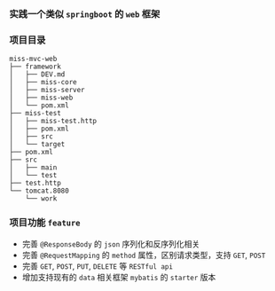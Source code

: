 ### 实践一个类似 `springboot` 的 `web` 框架

### 项目目录
```text
miss-mvc-web
├── framework
│   ├── DEV.md
│   ├── miss-core
│   ├── miss-server
│   ├── miss-web
│   └── pom.xml
├── miss-test
│   ├── miss-test.http
│   ├── pom.xml
│   ├── src
│   └── target
├── pom.xml
├── src
│   ├── main
│   └── test
├── test.http
└── tomcat.8080
    └── work

```

### 项目功能 `feature`

- 完善 `@ResponseBody` 的 `json` 序列化和反序列化相关
- 完善 `@RequestMapping` 的 `method` 属性，区别请求类型，支持 `GET`, `POST`
- 完善 `GET`, `POST`, `PUT`, `DELETE` 等 `RESTful api`
- 增加支持现有的 `data` 相关框架 `mybatis` 的 `starter` 版本
